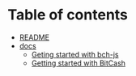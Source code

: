# Table of contents

* [README](README.md)
* [docs](docs/README.md)
  * [Geting started with bch-js](docs/bch-js.md)
  * [Getting started with BitCash](docs/bitcash.md)
